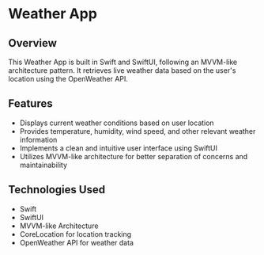 # Weather App

## Overview
This Weather App is built in Swift and SwiftUI, following an MVVM-like architecture pattern. 
It retrieves live weather data based on the user's location using the OpenWeather API.

## Features
- Displays current weather conditions based on user location
- Provides temperature, humidity, wind speed, and other relevant weather information
- Implements a clean and intuitive user interface using SwiftUI
- Utilizes MVVM-like architecture for better separation of concerns and maintainability

## Technologies Used
- Swift
- SwiftUI
- MVVM-like Architecture
- CoreLocation for location tracking
- OpenWeather API for weather data
